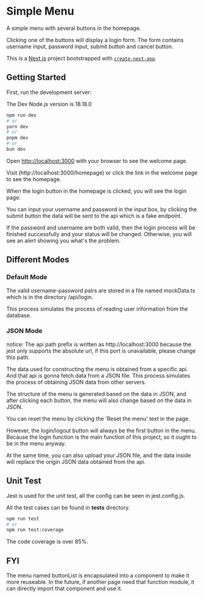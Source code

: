 # Simple Menu

A simple menu with several buttons in the homepage.

Clicking one of the buttons will display a login form. The form contains username input, password input, submit button and cancel button.

This is a [Next.js](https://nextjs.org/) project bootstrapped with [`create-next-app`](https://github.com/vercel/next.js/tree/canary/packages/create-next-app).

## Getting Started

First, run the development server:

The Dev Node.js version is 18.18.0

```bash
npm run dev
# or
yarn dev
# or
pnpm dev
# or
bun dev
```

Open [http://localhost:3000](http://localhost:3000) with your browser to see the welcome page.

Visit (http://localhost:3000/homepage) or click the link in the welcome page to see the homepage.

When the login button in the homepage is clicked, you will see the login page.

You can input your username and password in the input box, by clicking the submit button the data will be sent to the api which is a fake endpoint.

If the password and username are both valid, then the login process will be finished successfully and your status will be changed. Otherwise, you will see an alert showing you what's the problem.

## Different Modes

### Default Mode

The valid username-password pairs are stored in a file named mockData.ts which is in the directory /api/login.

This process simulates the process of reading user information from the database.

### JSON Mode

notice: The api path prefix is written as http://localhost:3000 because the jest only supports the absolute url, if this port is unavailable, please change this path.

The data used for constructing the menu is obtained from a specific api. And that api is gonna fetch data from a JSON file. This process simulates the process of obtaining JSON data from other servers.

The structure of the menu is generated based on the data in JSON, and after clicking each button, the menu will also change based on the data in JSON.

You can reset the menu by clicking the 'Reset the menu' text in the page.

However, the login/logout button will always be the first button in the menu. Because the login function is the main function of this project, so it ought to be in the menu anyway.

At the same time, you can also upload your JSON file, and the data inside will replace the origin JSON data obtained from the api.

## Unit Test

Jest is used for the unit test, all the config can be seen in jest.config.js.

All the test cases can be found in __tests__ directory.

```bash
npm run test
# or
npm run test:coverage
```

The code coverage is over 85%.

## FYI

The menu named buttonList is encapsulated into a component to make it more reuseable. In the future, if another page need that function module, it can directly import that component and use it.
